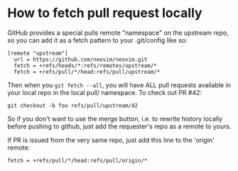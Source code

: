 # How to fetch pull request locally

GitHub provides a special pulls remote "namespace" on the upstream repo, so you can add it as a fetch pattern to your .git/config like so:

    [remote "upstream"]
      url = https://github.com/neovim/neovim.git
      fetch = +refs/heads/*:refs/remotes/upstream/*
      fetch = +refs/pull/*/head:refs/pull/upstream/*

Then when you `git fetch --all`, you will have ALL pull requests available in your local repo in the local pull/ namespace. To check out PR #42:

    git checkout -b foo refs/pull/upstream/42

So if you don't want to use the merge button, i.e. to rewrite history locally before pushing to github, just add the requester's repo as a remote to yours.

If PR is issued from the very same repo, just add this line to the 'origin' remote:

    fetch = +refs/pull/*/head:refs/pull/origin/*
